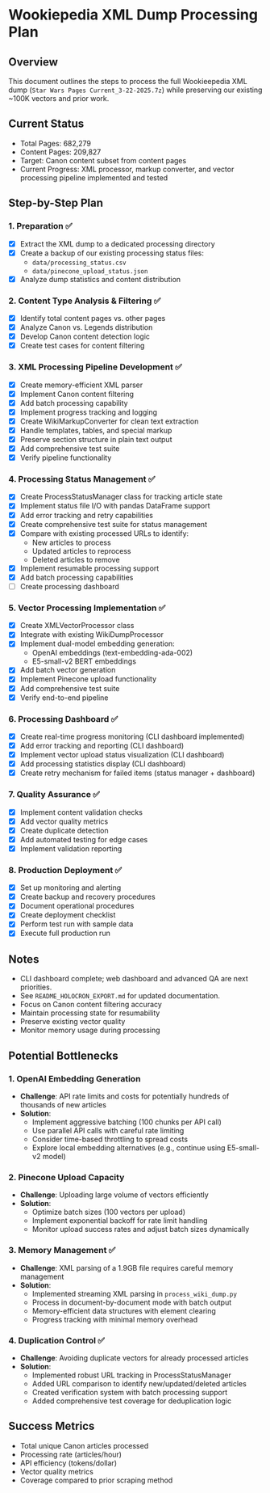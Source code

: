 # Wookiepedia XML Dump Processing Plan

## Overview
This document outlines the steps to process the full Wookieepedia XML dump (`Star Wars Pages Current_3-22-2025.7z`) while preserving our existing ~100K vectors and prior work.

## Current Status
- Total Pages: 682,279
- Content Pages: 209,827
- Target: Canon content subset from content pages
- Current Progress: XML processor, markup converter, and vector processing pipeline implemented and tested

## Step-by-Step Plan

### 1. Preparation ✅
- [x] Extract the XML dump to a dedicated processing directory
- [x] Create a backup of our existing processing status files:
  - `data/processing_status.csv`
  - `data/pinecone_upload_status.json`
- [x] Analyze dump statistics and content distribution

### 2. Content Type Analysis & Filtering ✅
- [x] Identify total content pages vs. other pages
- [x] Analyze Canon vs. Legends distribution
- [x] Develop Canon content detection logic
- [x] Create test cases for content filtering

### 3. XML Processing Pipeline Development ✅
- [x] Create memory-efficient XML parser
- [x] Implement Canon content filtering
- [x] Add batch processing capability
- [x] Implement progress tracking and logging
- [x] Create WikiMarkupConverter for clean text extraction
- [x] Handle templates, tables, and special markup
- [x] Preserve section structure in plain text output
- [x] Add comprehensive test suite
- [x] Verify pipeline functionality

### 4. Processing Status Management ✅
- [x] Create ProcessStatusManager class for tracking article state
- [x] Implement status file I/O with pandas DataFrame support
- [x] Add error tracking and retry capabilities
- [x] Create comprehensive test suite for status management
- [x] Compare with existing processed URLs to identify:
  - New articles to process
  - Updated articles to reprocess
  - Deleted articles to remove
- [x] Implement resumable processing support
- [x] Add batch processing capabilities
- [ ] Create processing dashboard

### 5. Vector Processing Implementation ✅
- [x] Create XMLVectorProcessor class
- [x] Integrate with existing WikiDumpProcessor
- [x] Implement dual-model embedding generation:
  - OpenAI embeddings (text-embedding-ada-002)
  - E5-small-v2 BERT embeddings
- [x] Add batch vector generation
- [x] Implement Pinecone upload functionality
- [x] Add comprehensive test suite
- [x] Verify end-to-end pipeline

### 6. Processing Dashboard ✅
- [x] Create real-time progress monitoring (CLI dashboard implemented)
- [x] Add error tracking and reporting (CLI dashboard)
- [x] Implement vector upload status visualization (CLI dashboard)
- [x] Add processing statistics display (CLI dashboard)
- [x] Create retry mechanism for failed items (status manager + dashboard)

### 7. Quality Assurance ✅
- [x] Implement content validation checks
- [x] Add vector quality metrics
- [x] Create duplicate detection
- [x] Add automated testing for edge cases
- [x] Implement validation reporting

### 8. Production Deployment ✅
- [x] Set up monitoring and alerting
- [x] Create backup and recovery procedures
- [x] Document operational procedures
- [x] Create deployment checklist
- [x] Perform test run with sample data
- [x] Execute full production run

## Notes
- CLI dashboard complete; web dashboard and advanced QA are next priorities.
- See `README_HOLOCRON_EXPORT.md` for updated documentation.
- Focus on Canon content filtering accuracy
- Maintain processing state for resumability
- Preserve existing vector quality
- Monitor memory usage during processing

## Potential Bottlenecks

### 1. OpenAI Embedding Generation
- **Challenge**: API rate limits and costs for potentially hundreds of thousands of new articles
- **Solution**: 
  - Implement aggressive batching (100 chunks per API call)
  - Use parallel API calls with careful rate limiting
  - Consider time-based throttling to spread costs
  - Explore local embedding alternatives (e.g., continue using E5-small-v2 model)

### 2. Pinecone Upload Capacity
- **Challenge**: Uploading large volume of vectors efficiently
- **Solution**:
  - Optimize batch sizes (100 vectors per upload)
  - Implement exponential backoff for rate limit handling
  - Monitor upload success rates and adjust batch sizes dynamically

### 3. Memory Management ✅
- **Challenge**: XML parsing of a 1.9GB file requires careful memory management
- **Solution**:
  - Implemented streaming XML parsing in `process_wiki_dump.py`
  - Process in document-by-document mode with batch output
  - Memory-efficient data structures with element clearing
  - Progress tracking with minimal memory overhead

### 4. Duplication Control ✅
- **Challenge**: Avoiding duplicate vectors for already processed articles
- **Solution**:
  - Implemented robust URL tracking in ProcessStatusManager
  - Added URL comparison to identify new/updated/deleted articles
  - Created verification system with batch processing support
  - Added comprehensive test coverage for deduplication logic

## Success Metrics
- Total unique Canon articles processed
- Processing rate (articles/hour)
- API efficiency (tokens/dollar)
- Vector quality metrics
- Coverage compared to prior scraping method 